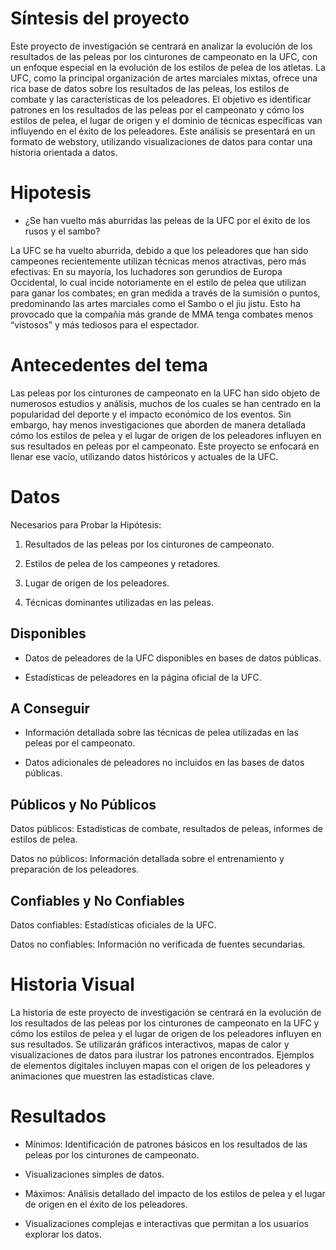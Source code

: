 # Síntesis del proyecto
Este proyecto de investigación se centrará en analizar la evolución de los resultados de las peleas por los cinturones de campeonato en la UFC, con un enfoque especial en la evolución de los estilos de pelea de los atletas. La UFC, como la principal organización de artes marciales mixtas, ofrece una rica base de datos sobre los resultados de las peleas, los estilos de combate y las características de los peleadores. El objetivo es identificar patrones en los resultados de las peleas por el campeonato y cómo los estilos de pelea, el lugar de origen y el dominio de técnicas específicas van influyendo en el éxito de los peleadores. Este análisis se presentará en un formato de webstory, utilizando visualizaciones de datos para contar una historia orientada a datos.  
# Hipotesis
- ¿Se han vuelto más aburridas las peleas de la UFC por el éxito de los rusos y el sambo? 

La UFC se ha vuelto aburrida, debido a que los peleadores que han sido campeones recientemente utilizan técnicas menos atractivas, pero más efectivas: En su mayoría, los luchadores son gerundios de Europa Occidental, lo cual incide notoriamente en el estilo de pelea que utilizan para ganar los combates; en gran medida a través de la sumisión o puntos, predominando las artes marciales como el Sambo o el jiu jistu. Esto ha provocado que la compañía más grande de MMA tenga combates menos “vistosos” y más tediosos para el espectador. 

# Antecedentes del tema
Las peleas por los cinturones de campeonato en la UFC han sido objeto de numerosos estudios y análisis, muchos de los cuales se han centrado en la popularidad del deporte y el impacto económico de los eventos. Sin embargo, hay menos investigaciones que aborden de manera detallada cómo los estilos de pelea y el lugar de origen de los peleadores influyen en sus resultados en peleas por el campeonato. Este proyecto se enfocará en llenar ese vacío, utilizando datos históricos y actuales de la UFC.  

# Datos  
Necesarios para Probar la Hipótesis: 

1. Resultados de las peleas por los cinturones de campeonato.  

2. Estilos de pelea de los campeones y retadores.  

3. Lugar de origen de los peleadores.  

4. Técnicas dominantes utilizadas en las peleas.  

## Disponibles  

- Datos de peleadores de la UFC disponibles en bases de datos públicas. 

- Estadísticas de peleadores en la página oficial de la UFC.

## A Conseguir 

- Información detallada sobre las técnicas de pelea utilizadas en las peleas por el campeonato. 

- Datos adicionales de peleadores no incluidos en las bases de datos públicas.  

## Públicos y No Públicos 

Datos públicos: Estadísticas de combate, resultados de peleas, informes de estilos de pelea.

Datos no públicos: Información detallada sobre el entrenamiento y preparación de los peleadores.  

## Confiables y No Confiables  

Datos confiables: Estadísticas oficiales de la UFC.  

Datos no confiables: Información no verificada de fuentes secundarias.  

# Historia Visual  

La historia de este proyecto de investigación se centrará en la evolución de los resultados de las peleas por los cinturones de campeonato en la UFC y cómo los estilos de pelea y el lugar de origen de los peleadores influyen en sus resultados. Se utilizarán gráficos interactivos, mapas de calor y visualizaciones de datos para ilustrar los patrones encontrados. Ejemplos de elementos digitales incluyen mapas con el origen de los peleadores y animaciones que muestren las estadísticas clave.  

# Resultados  

- Mínimos: Identificación de patrones básicos en los resultados de las peleas por los cinturones de campeonato.  

- Visualizaciones simples de datos.  

- Máximos: Análisis detallado del impacto de los estilos de pelea y el lugar de origen en el éxito de los peleadores.  

- Visualizaciones complejas e interactivas que permitan a los usuarios explorar los datos.

